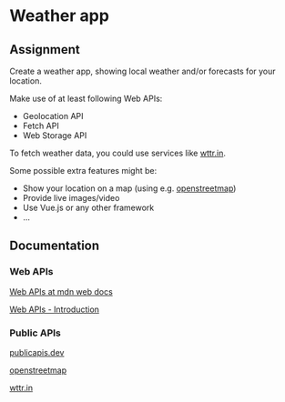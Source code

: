 # Weather app

## Assignment

Create a weather app, showing local weather and/or forecasts for your location.

Make use of at least following Web APIs:

- Geolocation API
- Fetch API
- Web Storage API

To fetch weather data, you could use services like [wttr.in](https://github.com/chubin/wttr.in).

Some possible extra features might be:

- Show your location on a map (using e.g. [openstreetmap](https://wiki.openstreetmap.org/wiki/API))
- Provide live images/video
- Use Vue.js or any other framework
- ...

## Documentation

### Web APIs

[Web APIs at mdn web docs](https://developer.mozilla.org/en-US/docs/Web/API)

[Web APIs - Introduction](https://www.w3schools.com/js/js_api_intro.asp)

### Public APIs

[publicapis.dev](https://publicapis.dev/)

[openstreetmap](https://wiki.openstreetmap.org/wiki/API)

[wttr.in](https://github.com/chubin/wttr.in)